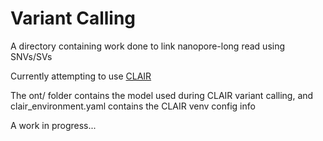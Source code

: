 # Variant Calling

A directory containing work done to link nanopore-long read using SNVs/SVs

Currently attempting to use [CLAIR](https://github.com/HKU-BAL/Clair)

The ont/ folder contains the model used during CLAIR variant calling, and clair_environment.yaml contains the CLAIR venv config info

A work in progress...